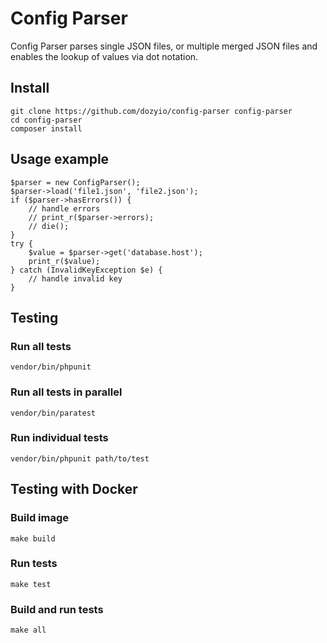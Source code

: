 # Config Parser

Config Parser parses single JSON files, or multiple merged JSON files and
enables the lookup of values via dot notation.

## Install
```
git clone https://github.com/dozyio/config-parser config-parser
cd config-parser
composer install
```

## Usage example
```
$parser = new ConfigParser();
$parser->load('file1.json', 'file2.json');
if ($parser->hasErrors()) {
    // handle errors
    // print_r($parser->errors);
    // die();
}
try {
    $value = $parser->get('database.host');
    print_r($value);
} catch (InvalidKeyException $e) {
    // handle invalid key
}
```

## Testing

### Run all tests
```
vendor/bin/phpunit
```

### Run all tests in parallel
```
vendor/bin/paratest
```

### Run individual tests
```
vendor/bin/phpunit path/to/test
```

## Testing with Docker

### Build image
```
make build
```

### Run tests
```
make test
```

### Build and run tests
```
make all
```
